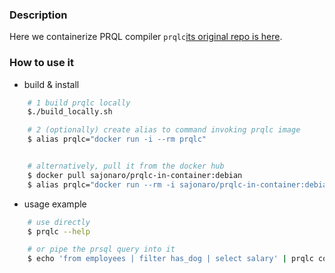 ### Description

Here we containerize PRQL compiler `prqlc`[its original repo  is here](https://github.com/PRQL/prql/tree/main/prqlc/prqlc).


### How to use it

- build & install 
```bash
    # 1 build prqlc locally
    $./build_locally.sh

    # 2 (optionally) create alias to command invoking prqlc image
    $ alias prqlc="docker run -i --rm prqlc"


    # alternatively, pull it from the docker hub
    $ docker pull sajonaro/prqlc-in-container:debian
    $ alias prqlc="docker run --rm -i sajonaro/prqlc-in-container:debian"

```    
- usage example
```bash
    # use directly
    $ prqlc --help

    # or pipe the prsql query into it
    $ echo 'from employees | filter has_dog | select salary' | prqlc compile
```

